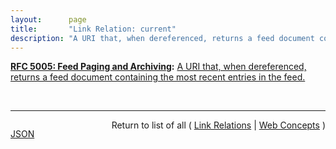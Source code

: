 ```yaml
---
layout:      page
title:       "Link Relation: current"
description: "A URI that, when dereferenced, returns a feed document containing the most recent entries in the feed."
---
```


**[RFC 5005: Feed Paging and Archiving](/specs/IETF/RFC/5005 "Syndicated Web feeds (using formats such as Atom) are often split into multiple documents to save bandwidth, allow &#34;sliding window&#34; access, or for other purposes. This specification formalizes two types of feeds that can span one or more feed documents; &#34;paged&#34; feeds and &#34;archived&#34; feeds. Additionally, it defines &#34;complete&#34; feeds to cover the case when a single feed document explicitly represents all of the feed's entries."):** [A URI that, when dereferenced, returns a feed document containing the most recent entries in the feed.](http://tools.ietf.org/html/rfc5005#section-4 "Read documentation for Link Relation &#34;current&#34;")

<br/>
<hr/>

<p style="float : left"><a href="current.json" title="JSON representing this particular Web Concept value">JSON</a></p>
<p style="text-align: right">Return to list of all ( <a href="../link-relations">Link Relations</a> | <a href="../">Web Concepts</a> )</p>
